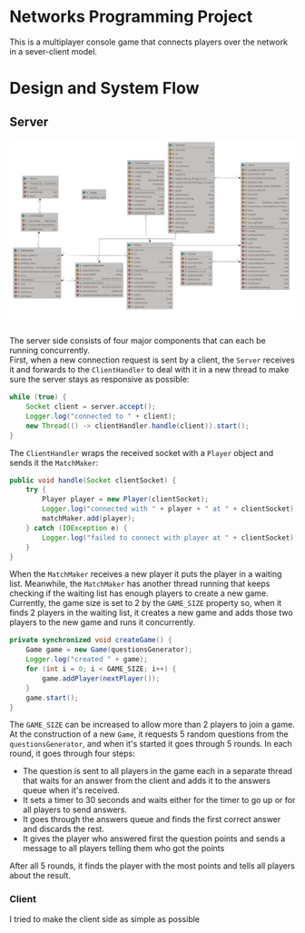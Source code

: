 # Networks Programming Project
This is a multiplayer console game that connects players over the network in a sever-client model.

# Design and System Flow
## Server
<img src="assets/Package server.png"/> <br />

The server side consists of four major components that can each be running concurrently.  
First, when a new connection request is sent by a client, the `Server` receives it and
forwards to the `ClientHandler` to deal with it in a new thread to make sure the server stays as
responsive as possible:
```java
while (true) {
    Socket client = server.accept();
    Logger.log("connected to " + client);
    new Thread(() -> clientHandler.handle(client)).start();
}
```
The `ClientHandler` wraps the received socket with a `Player` object and sends it the `MatchMaker`:
```java
public void handle(Socket clientSocket) {
    try {
        Player player = new Player(clientSocket);
        Logger.log("connected with " + player + " at " + clientSocket);
        matchMaker.add(player);
    } catch (IOException e) {
        Logger.log("failed to connect with player at " + clientSocket);
    }
}
```
When the `MatchMaker` receives a new player it puts the player in a waiting list.
Meanwhile, the `MatchMaker` has another thread running that keeps checking if the waiting list has
enough players to create a new game. Currently, the game size is set to 2 by the `GAME_SIZE` property
so, when it finds 2 players in the waiting list, it creates a new game and adds those
two players to the new game and runs it concurrently.  
```java
private synchronized void createGame() {
    Game game = new Game(questionsGenerator);
    Logger.log("created " + game);
    for (int i = 0; i < GAME_SIZE; i++) {
        game.addPlayer(nextPlayer());
    }
    game.start();
}
```
The `GAME_SIZE` can be increased to allow more than 2 players to join a game.  
At the construction of a new `Game`, it requests 5 random questions from the `questionsGenerator`,
and when it's started it goes through 5 rounds. In each round, it goes through four steps:  
- The question is sent to all players in the game each in a separate thread that waits for an answer
  from the client and adds it to the answers queue when it's received.
- It sets a timer to 30 seconds and waits either for the timer to go up or for
  all players to send  answers.
- It goes through the answers queue and finds the first correct answer and discards the rest.
- It gives the player who answered first the question points and sends a message to all players
  telling them who got the points  

After all 5 rounds, it finds the player with the most points and tells all players about the result.  

### Client
I tried to make the client side as simple as possible
